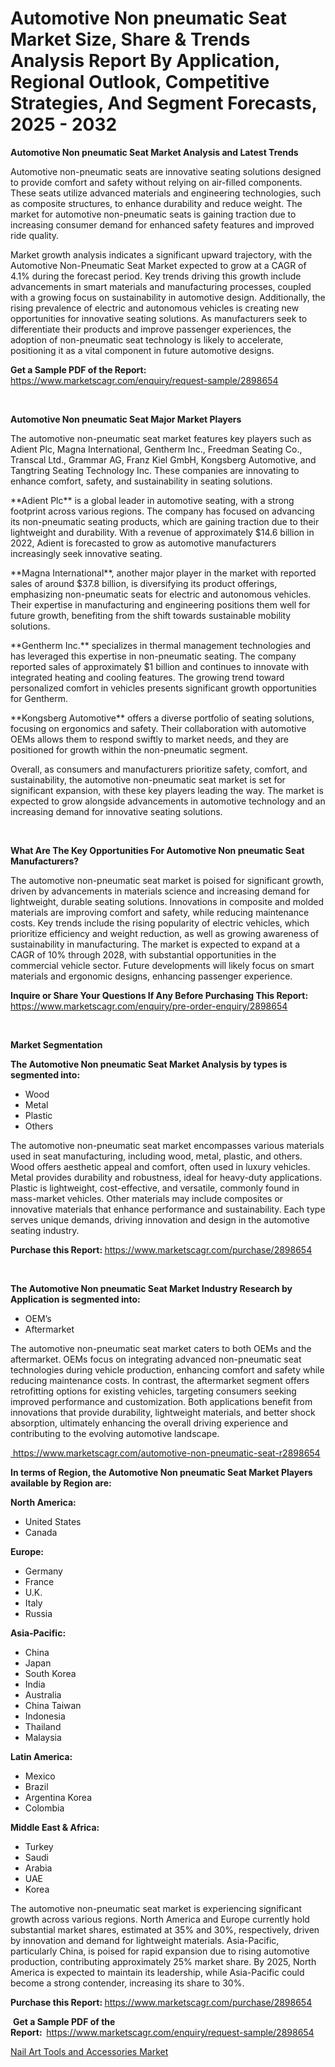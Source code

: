 <p><h1>Automotive Non pneumatic Seat Market Size, Share & Trends Analysis Report By Application, Regional Outlook, Competitive Strategies, And Segment Forecasts, 2025 - 2032</h1></p><p><strong>Automotive Non pneumatic Seat Market Analysis and Latest Trends</strong></p>
<p><p>Automotive non-pneumatic seats are innovative seating solutions designed to provide comfort and safety without relying on air-filled components. These seats utilize advanced materials and engineering technologies, such as composite structures, to enhance durability and reduce weight. The market for automotive non-pneumatic seats is gaining traction due to increasing consumer demand for enhanced safety features and improved ride quality. </p><p>Market growth analysis indicates a significant upward trajectory, with the Automotive Non-Pneumatic Seat Market expected to grow at a CAGR of 4.1% during the forecast period. Key trends driving this growth include advancements in smart materials and manufacturing processes, coupled with a growing focus on sustainability in automotive design. Additionally, the rising prevalence of electric and autonomous vehicles is creating new opportunities for innovative seating solutions. As manufacturers seek to differentiate their products and improve passenger experiences, the adoption of non-pneumatic seat technology is likely to accelerate, positioning it as a vital component in future automotive designs.</p></p>
<p><strong>Get a Sample PDF of the Report:&nbsp;</strong> <a href="https://www.marketscagr.com/enquiry/request-sample/2898654?utm_campaign=2782&utm_medium=2&utm_source=Github&utm_content=ia&utm_term=15032025&utm_id=automotive-non-pneumatic-seat">https://www.marketscagr.com/enquiry/request-sample/2898654</a></p>
<p>&nbsp;</p>
<p><strong>Automotive Non pneumatic Seat Major Market Players</strong></p>
<p><p>The automotive non-pneumatic seat market features key players such as Adient Plc, Magna International, Gentherm Inc., Freedman Seating Co., Transcal Ltd., Grammar AG, Franz Kiel GmbH, Kongsberg Automotive, and Tangtring Seating Technology Inc. These companies are innovating to enhance comfort, safety, and sustainability in seating solutions.</p><p>**Adient Plc** is a global leader in automotive seating, with a strong footprint across various regions. The company has focused on advancing its non-pneumatic seating products, which are gaining traction due to their lightweight and durability. With a revenue of approximately $14.6 billion in 2022, Adient is forecasted to grow as automotive manufacturers increasingly seek innovative seating.</p><p>**Magna International**, another major player in the market with reported sales of around $37.8 billion, is diversifying its product offerings, emphasizing non-pneumatic seats for electric and autonomous vehicles. Their expertise in manufacturing and engineering positions them well for future growth, benefiting from the shift towards sustainable mobility solutions.</p><p>**Gentherm Inc.** specializes in thermal management technologies and has leveraged this expertise in non-pneumatic seating. The company reported sales of approximately $1 billion and continues to innovate with integrated heating and cooling features. The growing trend toward personalized comfort in vehicles presents significant growth opportunities for Gentherm.</p><p>**Kongsberg Automotive** offers a diverse portfolio of seating solutions, focusing on ergonomics and safety. Their collaboration with automotive OEMs allows them to respond swiftly to market needs, and they are positioned for growth within the non-pneumatic segment.</p><p>Overall, as consumers and manufacturers prioritize safety, comfort, and sustainability, the automotive non-pneumatic seat market is set for significant expansion, with these key players leading the way. The market is expected to grow alongside advancements in automotive technology and an increasing demand for innovative seating solutions.</p></p>
<p>&nbsp;</p>
<p><strong>What Are The Key Opportunities For Automotive Non pneumatic Seat Manufacturers?</strong></p>
<p><p>The automotive non-pneumatic seat market is poised for significant growth, driven by advancements in materials science and increasing demand for lightweight, durable seating solutions. Innovations in composite and molded materials are improving comfort and safety, while reducing maintenance costs. Key trends include the rising popularity of electric vehicles, which prioritize efficiency and weight reduction, as well as growing awareness of sustainability in manufacturing. The market is expected to expand at a CAGR of 10% through 2028, with substantial opportunities in the commercial vehicle sector. Future developments will likely focus on smart materials and ergonomic designs, enhancing passenger experience.</p></p>
<p><strong>Inquire or Share Your Questions If Any Before Purchasing This Report:</strong> <a href="https://www.marketscagr.com/enquiry/pre-order-enquiry/2898654?utm_campaign=2782&utm_medium=2&utm_source=Github&utm_content=ia&utm_term=15032025&utm_id=automotive-non-pneumatic-seat">https://www.marketscagr.com/enquiry/pre-order-enquiry/2898654</a></p>
<p>&nbsp;</p>
<p><strong>Market Segmentation</strong></p>
<p><strong>The Automotive Non pneumatic Seat Market Analysis by types is segmented into:</strong></p>
<p><ul><li>Wood</li><li>Metal</li><li>Plastic</li><li>Others</li></ul></p>
<p><p>The automotive non-pneumatic seat market encompasses various materials used in seat manufacturing, including wood, metal, plastic, and others. Wood offers aesthetic appeal and comfort, often used in luxury vehicles. Metal provides durability and robustness, ideal for heavy-duty applications. Plastic is lightweight, cost-effective, and versatile, commonly found in mass-market vehicles. Other materials may include composites or innovative materials that enhance performance and sustainability. Each type serves unique demands, driving innovation and design in the automotive seating industry.</p></p>
<p><strong>Purchase this Report:&nbsp;</strong><a href="https://www.marketscagr.com/purchase/2898654?utm_campaign=2782&utm_medium=2&utm_source=Github&utm_content=ia&utm_term=15032025&utm_id=automotive-non-pneumatic-seat">https://www.marketscagr.com/purchase/2898654</a></p>
<p>&nbsp;</p>
<p><strong>The Automotive Non pneumatic Seat Market Industry Research by Application is segmented into:</strong></p>
<p><ul><li>OEM’s</li><li>Aftermarket</li></ul></p>
<p><p>The automotive non-pneumatic seat market caters to both OEMs and the aftermarket. OEMs focus on integrating advanced non-pneumatic seat technologies during vehicle production, enhancing comfort and safety while reducing maintenance costs. In contrast, the aftermarket segment offers retrofitting options for existing vehicles, targeting consumers seeking improved performance and customization. Both applications benefit from innovations that provide durability, lightweight materials, and better shock absorption, ultimately enhancing the overall driving experience and contributing to the evolving automotive landscape.</p></p>
<p><a href="https://www.marketscagr.com/automotive-non-pneumatic-seat-r2898654?utm_campaign=2782&utm_medium=2&utm_source=Github&utm_content=ia&utm_term=15032025&utm_id=automotive-non-pneumatic-seat">&nbsp;https://www.marketscagr.com/automotive-non-pneumatic-seat-r2898654</a></p>
<p><strong>In terms of Region, the Automotive Non pneumatic Seat Market Players available by Region are:</strong></p>
<p>
    <p> <strong> North America: </strong>
        <ul>
            <li>United States</li>
            <li>Canada</li>
        </ul>
        </p> 
    <p> <strong> Europe: </strong>
        <ul>
            <li>Germany</li>
            <li>France</li>
            <li>U.K.</li>
            <li>Italy</li>
            <li>Russia</li>
        </ul>
        </p> 
    <p> <strong> Asia-Pacific: </strong>
        <ul>
            <li>China</li>
            <li>Japan</li>
            <li>South Korea</li>
            <li>India</li>
            <li>Australia</li>
            <li>China Taiwan</li>
            <li>Indonesia</li>
            <li>Thailand</li>
            <li>Malaysia</li>
        </ul>
        </p> 
    <p> <strong> Latin America: </strong>
        <ul>
            <li>Mexico</li>
            <li>Brazil</li>
            <li>Argentina Korea</li>
            <li>Colombia</li>
        </ul>
        </p> 
    <p> <strong> Middle East & Africa: </strong>
        <ul>
            <li>Turkey</li>
            <li>Saudi</li>
            <li>Arabia</li>
            <li>UAE</li>
            <li>Korea</li>
        </ul>
    </p>
    </p>
<p><p>The automotive non-pneumatic seat market is experiencing significant growth across various regions. North America and Europe currently hold substantial market shares, estimated at 35% and 30%, respectively, driven by innovation and demand for lightweight materials. Asia-Pacific, particularly China, is poised for rapid expansion due to rising automotive production, contributing approximately 25% market share. By 2025, North America is expected to maintain its leadership, while Asia-Pacific could become a strong contender, increasing its share to 30%.</p></p>
<p><strong>Purchase this Report: </strong><a href="https://www.marketscagr.com/purchase/2898654?utm_campaign=2782&utm_medium=2&utm_source=Github&utm_content=ia&utm_term=15032025&utm_id=automotive-non-pneumatic-seat">https://www.marketscagr.com/purchase/2898654</a></p>
<p>&nbsp;<strong>Get a Sample PDF of the Report:&nbsp;&nbsp;</strong><a href="https://www.marketscagr.com/enquiry/request-sample/2898654?utm_campaign=2782&utm_medium=2&utm_source=Github&utm_content=ia&utm_term=15032025&utm_id=automotive-non-pneumatic-seat">https://www.marketscagr.com/enquiry/request-sample/2898654</a></p>
<p><strong></strong></p>
<p><p><a href="https://github.com/meuskocov/Market-Research-Report-List-1/blob/main/nail-art-tools-and-accessories-market.md?utm_campaign=2782&utm_medium=2&utm_source=Github&utm_content=ia&utm_term=15032025&utm_id=automotive-non-pneumatic-seat">Nail Art Tools and Accessories Market</a></p></p>
